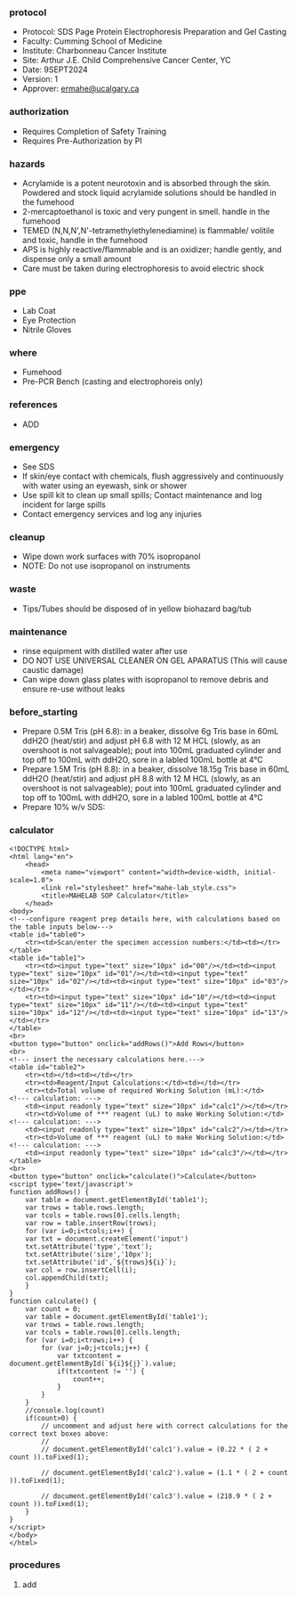 
### protocol
- Protocol: SDS Page Protein Electrophoresis Preparation and Gel Casting
- Faculty: Cumming School of Medicine
- Institute: Charbonneau Cancer Institute
- Site: Arthur J.E. Child Comprehensive Cancer Center, YC
- Date: 9SEPT2024
- Version: 1
- Approver: ermahe@ucalgary.ca

### authorization
- Requires Completion of Safety Training
- Requires Pre-Authorization by PI

### hazards
- Acrylamide is a potent neurotoxin and is absorbed through the skin. Powdered and stock liquid acrylamide solutions should be handled in the fumehood
- 2-mercaptoethanol is toxic and very pungent in smell. handle in the fumehood
- TEMED (N,N,N',N'-tetramethylethylenediamine) is flammable/ volitile and toxic, handle in the fumehood
- APS is highly reactive/flammable and is an oxidizer; handle gently, and dispense only a small amount
- Care must be taken during electrophoresis to avoid electric shock

### ppe
- Lab Coat
- Eye Protection
- Nitrile Gloves

### where
- Fumehood
- Pre-PCR Bench (casting and electrophoreis only)

### references
- ADD

### emergency
- See SDS
- If skin/eye contact with chemicals, flush aggressively and continuously with water using an eyewash, sink or shower
- Use spill kit to clean up small spills; Contact maintenance and log incident for large spills
- Contact emergency services and log any injuries

### cleanup
- Wipe down work surfaces with 70% isopropanol
- NOTE: Do not use isopropanol on instruments

### waste
- Tips/Tubes should be disposed of in yellow biohazard bag/tub

### maintenance
- rinse equipment with distilled water after use
- DO NOT USE UNIVERSAL CLEANER ON GEL APARATUS (This will cause caustic damage)
- Can wipe down glass plates with isopropanol to remove debris and ensure re-use without leaks

### before_starting
- Prepare 0.5M Tris (pH 6.8): in a beaker, dissolve 6g Tris base in 60mL ddH2O (heat/stir) and adjust pH 6.8 with 12 M HCL (slowly, as an overshoot is not salvageable); pout into 100mL graduated cylinder and top off to 100mL with ddH2O, sore in a labled 100mL bottle at 4°C
- Prepare 1.5M Tris (pH 8.8):  in a beaker, dissolve 18.15g Tris base in 60mL ddH2O (heat/stir) and adjust pH 8.8 with 12 M HCL (slowly, as an overshoot is not salvageable); pout into 100mL graduated cylinder and top off to 100mL with ddH2O, sore in a labled 100mL bottle at 4°C
- Prepare 10% w/v SDS:

### calculator
~~~~
<!DOCTYPE html>
<html lang="en">
	<head>
		<meta name="viewport" content="width=device-width, initial-scale=1.0">
		<link rel="stylesheet" href="mahe-lab_style.css">
		<title>MAHELAB SOP Calculator</title>
	</head>
<body>
<!---configure reagent prep details here, with calculations based on the table inputs below--->
<table id="table0">
	<tr><td>Scan/enter the specimen accession numbers:</td><td></tr>
</table>
<table id="table1">
	<tr><td><input type="text" size="10px" id="00"/></td><td><input type="text" size="10px" id="01"/></td><td><input type="text" size="10px" id="02"/></td><td><input type="text" size="10px" id="03"/></td></tr>
	<tr><td><input type="text" size="10px" id="10"/></td><td><input type="text" size="10px" id="11"/></td><td><input type="text" size="10px" id="12"/></td><td><input type="text" size="10px" id="13"/></td></tr>
</table>
<br>
<button type="button" onclick="addRows()">Add Rows</button>
<br>
<!--- insert the necessary calculations here.--->
<table id="table2">
	<tr><td></td><td></td></tr>
	<tr><td>Reagent/Input Calculations:</td><td></td></tr>
	<tr><td>Total volume of required Working Solution (mL):</td>
<!--- calculation: --->
	<td><input readonly type="text" size="10px" id="calc1"/></td></tr>
	<tr><td>Volume of *** reagent (uL) to make Working Solution:</td>
<!--- calculation: --->
	<td><input readonly type="text" size="10px" id="calc2"/></td></tr>
	<tr><td>Volume of *** reagent (uL) to make Working Solution:</td>
<!--- calculation: --->
	<td><input readonly type="text" size="10px" id="calc3"/></td></tr>
</table>
<br>
<button type="button" onclick="calculate()">Calculate</button>
<script type='text/javascript'>
function addRows() {
    var table = document.getElementById('table1');
    var trows = table.rows.length;
    var tcols = table.rows[0].cells.length;
    var row = table.insertRow(trows);
    for (var i=0;i<tcols;i++) {
	var txt = document.createElement('input')
	txt.setAttribute('type','text');
	txt.setAttribute('size','10px');
	txt.setAttribute('id',`${trows}${i}`);
	var col = row.insertCell(i);
	col.appendChild(txt);
    }
}	
function calculate() {
    var count = 0;
    var table = document.getElementById('table1');
    var trows = table.rows.length;
    var tcols = table.rows[0].cells.length;
    for (var i=0;i<trows;i++) {
        for (var j=0;j<tcols;j++) {
            var txtcontent = document.getElementById(`${i}${j}`).value;
            if(txtcontent != '') {
                count++;
            }
        }
    }
    //console.log(count)
    if(count>0) {
        // uncomment and adjust here with correct calculations for the correct text boxes above:
        //
        // document.getElementById('calc1').value = (0.22 * ( 2 + count )).toFixed(1);
        
        // document.getElementById('calc2').value = (1.1 * ( 2 + count )).toFixed(1);

        // document.getElementById('calc3').value = (218.9 * ( 2 + count )).toFixed(1);
    }
}
</script>
</body>
</html>
~~~~
### procedures
1. add
